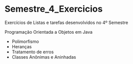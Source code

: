 # Semestre_4_Exercicios
Exercícios de Listas e tarefas desenvolvidos no 4º Semestre

Programação Orientada a Objetos em Java

- Polimorfismo
- Heranças
- Tratamento de erros
- Classes Anônimas e Aninhadas
